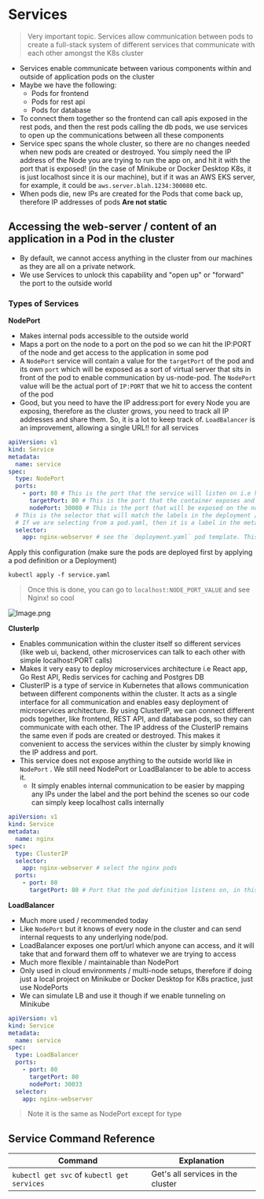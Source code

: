 # Services

> Very important topic. Services allow communication between pods to create a full-stack system of different services that communicate with each other amongst the K8s cluster

- Services enable communicate between various components within and outside of application pods on the cluster
- Maybe we have the following:
  - Pods for frontend
  - Pods for rest api
  - Pods for database
- To connect them together so the frontend can call apis exposed in the rest pods, and then the rest pods calling the db pods, we use services to open up the communications between all these components
- Service spec spans the whole cluster, so there are no changes needed when new pods are created or destroyed. You simply need the IP address of the Node you are trying to run the app on, and hit it with the port that is exposed! (in the case of Minikube or Docker Desktop K8s, it is just localhost since it is our machine), but if it was an AWS EKS server, for example, it could be `aws.server.blah.1234:300080` etc.
- When pods die, new IPs are created for the Pods that come back up, therefore IP addresses of pods **Are not static**

## Accessing the web-server / content of an application in a Pod in the cluster

- By default, we cannot access anything in the cluster from our machines as they are all on a private network.
- We use Services to unlock this capability and "open up" or "forward" the port to the outside world

### Types of Services

**NodePort**

- Makes internal pods accessible to the outside world
- Maps a port on the node to a port on the pod so we can hit the IP:PORT of the node and get access to the application in some pod
- A `NodePort` service will contain a value for the `targetPort` of the pod and its own `port` which will be exposed as a sort of virtual server that sits in front of the pod to enable communication by us-node-pod. The `NodePort` value will be the actual port of `IP:PORT` that we hit to access the content of the pod
- Good, but you need to have the IP address:port for every Node you are exposing, therefore as the cluster grows, you need to track all IP addresses and share them. So, it is a lot to keep track of. `LoadBalancer` is an improvement, allowing a single URL!! for all services

```yaml
apiVersion: v1
kind: Service
metadata:
  name: service
spec:
  type: NodePort
  ports:
    - port: 80 # This is the port that the service will listen on i.e http://localhost:80 and send traffic to the targetPort
      targetPort: 80 # This is the port that the container exposes and the service will send traffic to i.e Nginx is listening on port 80, so we will send traffic to port 80
      nodePort: 30080 # This is the port that will be exposed on the nodes that we will hit, i.e http://localhost:30080 (port range is 30000-32767)
  # This is the selector that will match the labels in the deployment / pod template of the app that we want to expose, in this case nginx
  # If we are selecting from a pod.yaml, then it is a label in the metadata, else it is the label in the pod template of the deployment
  selector:
    app: nginx-webserver # see the `deployment.yaml` pod template. This is the app label defined there.
```

Apply this configuration (make sure the pods are deployed first by applying a pod definition or a Deployment)

`kubectl apply -f service.yaml`

> Once this is done, you can go to `localhost:NODE_PORT_VALUE` and see Nginx! so cool

![Image.png](https://res.craft.do/user/full/23a94566-d418-41a0-9075-ac543852aabd/doc/CB8B0536-2CB5-4B7E-AF65-9D11E065C33C/73DFEEEE-5078-4684-B914-1D557A8603D1_2/rx0ALmHJDZoSCvJncaTApHBBv7qsA4HMXylypr6A1ewz/Image.png)

**ClusterIp**

- Enables communication within the cluster itself so different services (like web ui, backend, other microservices can talk to each other with simple localhost:PORT calls)
- Makes it very easy to deploy microservices architecture i.e React app, Go Rest API, Redis services for caching and Postgres DB
- ClusterIP is a type of service in Kubernetes that allows communication between different components within the cluster. It acts as a single interface for all communication and enables easy deployment of microservices architecture. By using ClusterIP, we can connect different pods together, like frontend, REST API, and database pods, so they can communicate with each other. The IP address of the ClusterIP remains the same even if pods are created or destroyed. This makes it convenient to access the services within the cluster by simply knowing the IP address and port.
- This service does not expose anything to the outside world like in `NodePort` . We still need NodePort or LoadBalancer to be able to access it.
  - It simply enables internal communication to be easier by mapping any IPs under the label and the port behind the scenes so our code can simply keep localhost calls internally

```yaml
apiVersion: v1
kind: Service
metadata:
  name: nginx
spec:
  type: ClusterIP
  selector:
    app: nginx-webserver # select the nginx pods
  ports:
    - port: 80
      targetPort: 80 # Port that the pod definition listens on, in this case, Nginx pod
```

**LoadBalancer**

- Much more used / recommended today
- Like `NodePort` but it knows of every node in the cluster and can send internal requests to any underlying node/pod.
- LoadBalancer exposes one port/url which anyone can access, and it will take that and forward them off to whatever we are trying to access
- Much more flexible / maintainable than NodePort
- Only used in cloud environments / multi-node setups, therefore if doing just a local project on Minikube or Docker Desktop for K8s practice, just use NodePorts
- We can simulate LB and use it though if we enable tunneling on Minikube

```yaml
apiVersion: v1
kind: Service
metadata:
  name: service
spec:
  type: LoadBalancer
  ports:
    - port: 80
      targetPort: 80
      nodePort: 30033
  selector:
    app: nginx-webserver
```

> Note it is the same as NodePort except for type

## Service Command Reference

| Command                                     | Explanation                       |
| ------------------------------------------- | --------------------------------- |
| `kubectl get svc` of `kubectl get services` | Get's all services in the cluster |
